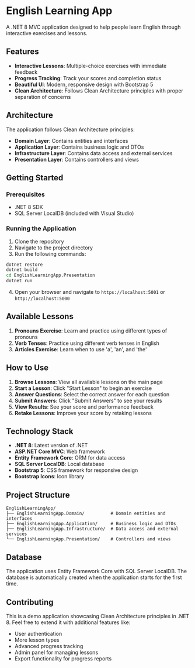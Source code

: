 # English Learning App

A .NET 8 MVC application designed to help people learn English through interactive exercises and lessons.

## Features

- **Interactive Lessons**: Multiple-choice exercises with immediate feedback
- **Progress Tracking**: Track your scores and completion status
- **Beautiful UI**: Modern, responsive design with Bootstrap 5
- **Clean Architecture**: Follows Clean Architecture principles with proper separation of concerns

## Architecture

The application follows Clean Architecture principles:

- **Domain Layer**: Contains entities and interfaces
- **Application Layer**: Contains business logic and DTOs
- **Infrastructure Layer**: Contains data access and external services
- **Presentation Layer**: Contains controllers and views

## Getting Started

### Prerequisites

- .NET 8 SDK
- SQL Server LocalDB (included with Visual Studio)

### Running the Application

1. Clone the repository
2. Navigate to the project directory
3. Run the following commands:

```bash
dotnet restore
dotnet build
cd EnglishLearningApp.Presentation
dotnet run
```

4. Open your browser and navigate to `https://localhost:5001` or `http://localhost:5000`

## Available Lessons

1. **Pronouns Exercise**: Learn and practice using different types of pronouns
2. **Verb Tenses**: Practice using different verb tenses in English
3. **Articles Exercise**: Learn when to use 'a', 'an', and 'the'

## How to Use

1. **Browse Lessons**: View all available lessons on the main page
2. **Start a Lesson**: Click "Start Lesson" to begin an exercise
3. **Answer Questions**: Select the correct answer for each question
4. **Submit Answers**: Click "Submit Answers" to see your results
5. **View Results**: See your score and performance feedback
6. **Retake Lessons**: Improve your score by retaking lessons

## Technology Stack

- **.NET 8**: Latest version of .NET
- **ASP.NET Core MVC**: Web framework
- **Entity Framework Core**: ORM for data access
- **SQL Server LocalDB**: Local database
- **Bootstrap 5**: CSS framework for responsive design
- **Bootstrap Icons**: Icon library

## Project Structure

```
EnglishLearningApp/
├── EnglishLearningApp.Domain/          # Domain entities and interfaces
├── EnglishLearningApp.Application/     # Business logic and DTOs
├── EnglishLearningApp.Infrastructure/  # Data access and external services
└── EnglishLearningApp.Presentation/    # Controllers and views
```

## Database

The application uses Entity Framework Core with SQL Server LocalDB. The database is automatically created when the application starts for the first time.

## Contributing

This is a demo application showcasing Clean Architecture principles in .NET 8. Feel free to extend it with additional features like:

- User authentication
- More lesson types
- Advanced progress tracking
- Admin panel for managing lessons
- Export functionality for progress reports 